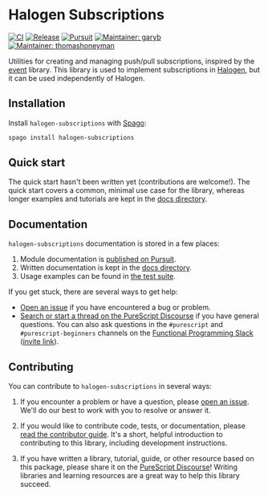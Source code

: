 # Halogen Subscriptions

[![CI](https://github.com/purescript-halogen/purescript-halogen-subscriptions/workflows/CI/badge.svg?branch=main)](https://github.com/purescript-halogen/purescript-halogen-subscriptions/actions?query=workflow%3ACI+branch%3Amain)
[![Release](https://img.shields.io/github/release/purescript-halogen/purescript-halogen-subscriptions.svg)](https://github.com/purescript-halogen/purescript-halogen-subscriptions/releases)
[![Pursuit](https://pursuit.purescript.org/packages/purescript-halogen-subscriptions/badge)](https://pursuit.purescript.org/packages/purescript-halogen-subscriptions)
[![Maintainer: garyb](https://img.shields.io/badge/maintainer-garyb-teal.svg)](https://github.com/garyb)
[![Maintainer: thomashoneyman](https://img.shields.io/badge/maintainer-thomashoneyman-teal.svg)](https://github.com/thomashoneyman)

Utilities for creating and managing push/pull subscriptions, inspired by the [event](https://github.com/paf31/purescript-event) library. This library is used to implement subscriptions in [Halogen](https://github.com/purescript-halogen/purescript-halogen), but it can be used independently of Halogen.

## Installation

Install `halogen-subscriptions` with [Spago](https://github.com/purescript/spago):

```sh
spago install halogen-subscriptions
```

## Quick start

The quick start hasn't been written yet (contributions are welcome!). The quick start covers a common, minimal use case for the library, whereas longer examples and tutorials are kept in the [docs directory](./docs).

## Documentation

`halogen-subscriptions` documentation is stored in a few places:

1. Module documentation is [published on Pursuit](https://pursuit.purescript.org/packages/purescript-halogen-subscriptions).
2. Written documentation is kept in the [docs directory](./docs).
3. Usage examples can be found in [the test suite](./test).

If you get stuck, there are several ways to get help:

- [Open an issue](https://github.com/purescript-halogen/purescript-halogen-subscriptions/issues) if you have encountered a bug or problem.
- [Search or start a thread on the PureScript Discourse](https://discourse.purescript.org) if you have general questions. You can also ask questions in the `#purescript` and `#purescript-beginners` channels on the [Functional Programming Slack](https://functionalprogramming.slack.com) ([invite link](https://fpchat-invite.herokuapp.com/)).

## Contributing

You can contribute to `halogen-subscriptions` in several ways:

1. If you encounter a problem or have a question, please [open an issue](https://github.com/purescript-halogen/purescript-halogen-subscriptions/issues). We'll do our best to work with you to resolve or answer it.

2. If you would like to contribute code, tests, or documentation, please [read the contributor guide](./CONTRIBUTING.md). It's a short, helpful introduction to contributing to this library, including development instructions.

3. If you have written a library, tutorial, guide, or other resource based on this package, please share it on the [PureScript Discourse](https://discourse.purescript.org)! Writing libraries and learning resources are a great way to help this library succeed.
